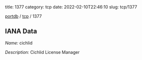 title: 1377
category: tcp
date: 2022-02-10T22:46:10
slug: tcp/1377

[portdb](/) / [tcp](/category/tcp.html) / 1377


## IANA Data

_Name:_ cichlid

_Description:_ Cichlid License Manager

